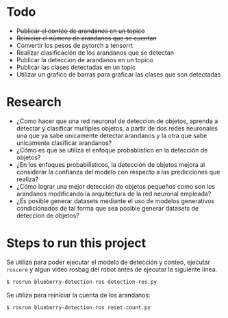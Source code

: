 # Todo
* ~~Publicar el conteo de arandanos en un topico~~
* ~~Reiniciar el número de arandanos que se cuentan~~
* Convertir los pesos de pytorch a tensorrt
* Realizar clasificación de los arandanos que se detectan
* Publicar la deteccion de arandanos en un topico
* Publicar las clases detectadas en un topic
* Utilizar un grafico de barras para graficar las clases que son detectadas

# Research
* ¿Como hacer que una red neuronal de deteccion de objetos, aprenda a detectar y clasificar multiples objetos, a partir de dos redes neuronales una que ya sabe unicamente detectar arandanos y la otra que sabe unicamente clasificar arandanos?
* ¿Cómo es que se utiliza el enfoque probablistico en la detección de objetos?
* ¿En los enfoques probabilisticos, la detección de objetos mejora al considerar la confianza del modelo con respecto a las predicciones que realiza?
* ¿Cómo lograr una mejor detección de objetos pequeños como son los arandanos modificando la arquitectura de la red neuronal empleada?
* ¿Es posible generar datasets mediante el uso de modelos generativos condicionados de tal forma que sea posible generar datasets de deteccion de objetos?

# Steps to run this project

Se utiliza para poder ejecutar el modelo de detección y conteo, ejecutar `roscore` y algun video rosbag del robot antes de ejecutar la siguiente linea.

```bash
$ rosrun blueberry-detection-ros detection-ros.py
```

Se utiliza para reiniciar la cuenta de los arandanos:
```bash
$ rosrun blueberry-detection-ros reset-count.py
```
